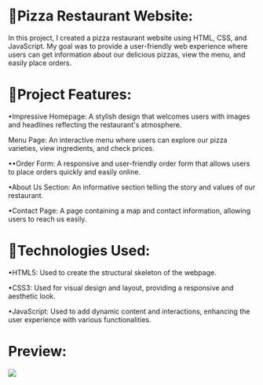 # 🍕Pizza Restaurant Website:
In this project, I created a pizza restaurant website using HTML, CSS, and JavaScript. My goal was to provide a user-friendly web experience where users can get information about our delicious pizzas, view the menu, and easily place orders.

# 🎯Project Features:
•Impressive Homepage: A stylish design that welcomes users with images and headlines reflecting the restaurant's atmosphere.

Menu Page: An interactive menu where users can explore our pizza varieties, view ingredients, and check prices.

••Order Form: A responsive and user-friendly order form that allows users to place orders quickly and easily online.

•About Us Section: An informative section telling the story and values of our restaurant.

•Contact Page: A page containing a map and contact information, allowing users to reach us easily.

# 🧭Technologies Used:
•HTML5: Used to create the structural skeleton of the webpage.

•CSS3: Used for visual design and layout, providing a responsive and aesthetic look.

•JavaScript: Used to add dynamic content and interactions, enhancing the user experience with various functionalities.

# Preview:
![](./Pizza-Restaurant.gif)
